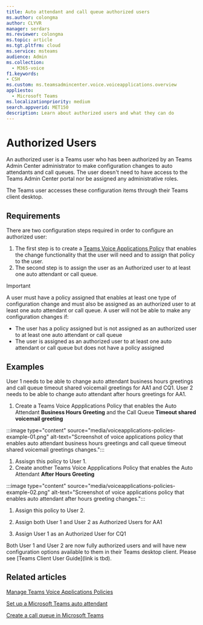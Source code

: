 ```yaml
---
title: Auto attendant and call queue authorized users
ms.author: colongma
author: CLYVR
manager: serdars
ms.reviewer: colongma
ms.topic: article
ms.tgt.pltfrm: cloud
ms.service: msteams
audience: Admin
ms.collection: 
  - M365-voice
f1.keywords:
- CSH
ms.custom: ms.teamsadmincenter.voice.voiceapplications.overview
appliesto: 
  - Microsoft Teams
ms.localizationpriority: medium
search.appverid: MET150
description: Learn about authorized users and what they can do
---
```


# Authorized Users
An authorized user is a Teams user who has been authorized by an Teams Admin Center administrator to make configuration changes to auto attendants and call queues.  The user doesn't need to have access to the Teams Admin Center portal nor be assigned any administrative roles.

The Teams user accesses these configuration items through their Teams client desktop.

## Requirements
There are two configuration steps required in order to configure an authorized user:

1. The first step is to create a [Teams Voice Applications Policy](./manage-voice-applications-policies.md) that enables the change functionality that the user will need and to assign that policy to the user.
1. The second step is to assign the user as an Authorized user to at least one auto attendant or call queue.

> [!IMPORTANT]
> A user must have a policy assigned that enables at least one type of configuration change and must also be assigned as an authorized user to at least one auto attendant or call queue.
> A user will not be able to make any configuration changes if:
> - The user has a policy assigned but is not assigned as an authorized user to at least one auto attendant or call queue
> - The user is assigned as an authorized user to at least one auto attendant or call queue but does not have a policy assigned

## Examples
User 1 needs to be able to change auto attendant business hours greetings and call queue timeout shared voicemail greetings for AA1 and CQ1.
User 2 needs to be able to change auto attendant after hours greetings for AA1.

1. Create a Teams Voice Appplications Policy that enables the Auto Attendant **Business Hours Greeting** and the Call Queue **Timeout shared voicemail greeting**

:::image type="content" source="media/voiceapplications-policies-example-01.png" alt-text="Screenshot of voice applications policy that enables auto attendant business hours greetings and call queue timeout shared voicemail greetings changes.":::

1. Assisgn this policy to User 1.
1. Create another Teams Voice Appplications Policy that enables the Auto Attendant **After Hours Greeting**

:::image type="content" source="media/voiceapplications-policies-example-02.png" alt-text="Screenshot of voice applications policy that enables auto attendant after hours greeting changes.":::

1. Assign this policy to User 2.

1. Assign both User 1 and User 2 as Authorized Users for AA1
1. Assign User 1 as an Authorized User for CQ1

Both User 1 and User 2 are now fully authorized users and will have new configuration options available to them in their Teams desktop client.  Please see [Teams Client User Guide](link is tbd).


## Related articles

[Manage Teams Voice Applications Policies](./manage-voice-applications-policies.md)

[Set up a Microsoft Teams auto attendant](./create-a-phone-system-auto-attendant.md)

[Create a call queue in Microsoft Teams](./create-a-phone-system-call-queue.md)
